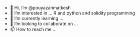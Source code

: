 - 👋 Hi, I’m @pouyazahmatkesh
- 👀 I’m interested in ... R and python and solidity programming
- 🌱 I’m currently learning ...
- 💞️ I’m looking to collaborate on ...
- 📫 How to reach me ...

<!---
pouyazahmatkesh/pouyazahmatkesh is a ✨ special ✨ repository because its `README.md` (this file) appears on your GitHub profile.
You can click the Preview link to take a look at your changes.
--->
